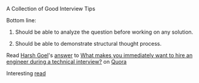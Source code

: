 A Collection of Good Interview Tips

Bottom line:

  1. Should be able to analyze the question before working on any solution.

  2. Should be able to demonstrate structural thought process.




<span class='quora-content-embed' data-name='What-makes-you-immediately-want-to-hire-an-engineer-during-a-technical-interview/answer/Harsh-Goel'>Read <a class='quora-content-link' data-width='560' data-height='260' href='https://www.quora.com/What-makes-you-immediately-want-to-hire-an-engineer-during-a-technical-interview/answer/Harsh-Goel' data-type='answer' data-id='152279685' data-key='39eb1f94a87e95b87e5791c8f082d9e4' load-full-answer='False' data-embed='ssnnuxb'><a href='https://www.quora.com/Harsh-Goel'>Harsh Goel</a>&#039;s <a href='/What-makes-you-immediately-want-to-hire-an-engineer-during-a-technical-interview#ans152279685'>answer</a> to <a href='/What-makes-you-immediately-want-to-hire-an-engineer-during-a-technical-interview' ref='canonical'><span class="rendered_qtext">What makes you immediately want to hire an engineer during a technical interview?</span></a></a> on <a href='https://www.quora.com'>Quora</a><script type="text/javascript" src="https://www.quora.com/widgets/content"></script></span>


Interesting [read](https://qr.ae/TWn4fo)
